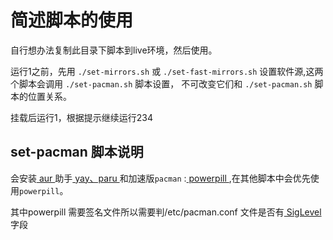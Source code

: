 # 简述脚本的使用
自行想办法复制此目录下脚本到live环境，然后使用。

运行1之前，先用 `./set-mirrors.sh` 或 `./set-fast-mirrors.sh` 设置软件源,这两个脚本会调用 `./set-pacman.sh` 脚本设置， 不可改变它们和 `./set-pacman.sh` 脚本的位置关系。

挂载后运行1，根据提示继续运行234

## set-pacman 脚本说明
会安装[ aur ](https://wiki.archlinuxcn.org/wiki/Arch_%E7%94%A8%E6%88%B7%E8%BD%AF%E4%BB%B6%E4%BB%93%E5%BA%93_(AUR))助手[ yay、paru ](https://wiki.archlinuxcn.org/wiki/AUR_%E5%8A%A9%E6%89%8B) 和加速版`pacman` :[ powerpill ](https://wiki.archlinuxcn.org/wiki/Powerpill),在其他脚本中会优先使用`powerpill`。

其中powerpill 需要签名文件所以需要判/etc/pacman.conf 文件是否有[ SigLevel ](https://wiki.archlinuxcn.org/wiki/Powerpill#%E7%96%91%E9%9A%BE%E8%A7%A3%E7%AD%94)字段
